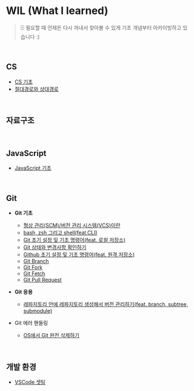 # WIL (What I learned)

> 🗄️ 필요할 때 언제든 다시 꺼내서 찾아볼 수 있게 기초 개념부터 아카이빙하고 있습니다 :)

<br>

## CS

- [CS 기초](https://github.com/jacenam/WIL-archive/tree/main/CS)
- [절대경로와 상대경로](https://github.com/jacenam/WIL-archive/blob/main/CS/%EC%A0%88%EB%8C%80%EA%B2%BD%EB%A1%9C%EC%99%80%20%EC%83%81%EB%8C%80%EA%B2%BD%EB%A1%9C.md)

<br>

## 자료구조

<br>

## JavaScript

- [JavaScript 기초](https://github.com/jacenam/WIL-archive/tree/main/JavaScript)

<br>

## Git

- **Git 기초**
  - [형상 관리(SCM)/버전 관리 시스템(VCS)이란](https://github.com/jacenam/WIL-archive/blob/main/Git/%EB%B2%84%EC%A0%84%EA%B4%80%EB%A6%AC%EB%9E%80.md)
  - [bash, zsh 그리고 shell(feat.CLI)](https://github.com/jacenam/WIL-archive/blob/main/Git/bash%2C%20zsh%20그리고%20shell(feat.%20CLI).md)
  - [Git 초기 설정 및 기초 명령어(feat. 로컬 저장소)](<https://github.com/jacenam/WIL-archive/blob/main/Git/Git%20%EC%B4%88%EA%B8%B0%20%EC%84%A4%EC%A0%95%20%EB%B0%8F%20%EA%B8%B0%EC%B4%88%20%EB%AA%85%EB%A0%B9%EC%96%B4(feat.%20%EB%A1%9C%EC%BB%AC%20%EC%A0%80%EC%9E%A5%EC%86%8C).md>)
  - [Git 상태와 변경사항 확인하기](https://github.com/jacenam/WIL-archive/blob/main/Git/Git%20%EC%83%81%ED%83%9C%EC%99%80%20%EB%B3%80%EA%B2%BD%EC%82%AC%ED%95%AD%20%ED%99%95%EC%9D%B8%ED%95%98%EA%B8%B0.md)
  - [Github 초기 설정 및 기초 명령어(feat. 원격 저장소)](<https://github.com/jacenam/WIL-archive/blob/main/Git/Github%20%EC%B4%88%EA%B8%B0%20%EC%84%A4%EC%A0%95%20%EB%B0%8F%20%EA%B8%B0%EC%B4%88%20%EB%AA%85%EB%A0%B9%EC%96%B4(feat.%20%EC%9B%90%EA%B2%A9%20%EC%A0%80%EC%9E%A5%EC%86%8C).md>)
  - [Git Branch](https://github.com/jacenam/WIL-archive/blob/main/Git/Git%20Branch.md)
  - [Git Fork](https://github.com/jacenam/WIL-archive/blob/main/Git/Git%20Fork.md)
  - [Git Fetch](https://github.com/jacenam/WIL-archive/blob/main/Git/Git%20Fetch.md)
  - [Git Pull Request]()
- **Git 응용**
  - [레파지토리 안에 레파지토리 생성해서 버전 관리하기(feat. branch, subtree, submodule)](https://github.com/jacenam/WIL-archive/blob/main/Git/%EB%A0%88%ED%8C%8C%EC%A7%80%ED%86%A0%EB%A6%AC%20%EC%95%88%EC%97%90%20%EB%A0%88%ED%8C%8C%EC%A7%80%ED%86%A0%EB%A6%AC%20%EC%83%9D%EC%84%B1%ED%95%B4%EC%84%9C%20%EB%B2%84%EC%A0%84%20%EA%B4%80%EB%A6%AC%ED%95%98%EA%B8%B0.md)

- Git 에러 핸들링
  - [OS에서 Git 완전 삭제하기](https://github.com/jacenam/WIL-archive/blob/main/Git/OS%EC%97%90%EC%84%9C%20Git%20%EC%99%84%EC%A0%84%20%EC%82%AD%EC%A0%9C%ED%95%98%EA%B8%B0.md)

<br>

## 개발 환경

- [VSCode 셋팅](https://github.com/jacenam/WIL-archive/blob/main/IDE/VSCode%20%EC%85%8B%ED%8C%85.md)
